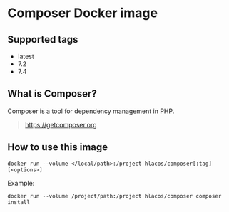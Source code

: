 # Composer Docker image

## Supported tags

* latest
* 7.2
* 7.4

## What is Composer?

Composer is a tool for dependency management in PHP.

> https://getcomposer.org

## How to use this image

```console
docker run --volume </local/path>:/project hlacos/composer[:tag] [<options>]
```

Example:
```console
docker run --volume /project/path:/project hlacos/composer composer install
```

